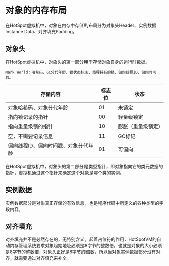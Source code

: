 # 对象的内存布局



在HotSpot虚拟机中，对象在内存中存储的布局分为对象头Header、实例数据Instance Data、对齐填充Padding。
## 对象头
在HotSpot虚拟机中，对象头的第一部分用于存储对象自身的运行时数据。
```
Mark World：哈希码、GC分代年龄、锁状态标志、线程持有的锁、偏向线程ID、偏向时间戳。
```
|存储内容|标志位|状态|
|----|----|----|
|对象哈希码、对象分代年龄|01|未锁定|
|指向锁记录的指针|00|轻量级锁定|
|指向重量级锁的指针|10|膨胀（重量级锁定）|
|空，不需要记录信息|11|GC标记|
|偏向线程ID、偏向时间戳、对象分代年龄|01|可偏向|


在HotSpot虚拟机中，对象头的第二部分是类型指针，即对象指向它的类元数据的指针，虚拟机通过这个指针来确定这个对象是哪个类的实例。
## 实例数据
实例数据部分是对象真正存储的有效信息，也是程序代码中所定义的各种类型的字段内容。

## 对齐填充
对齐填充并不是必然存在的，无特别含义，起着占位符的作用，HotSpotVM的自动内存管理系统要求对象起始地址必须是8字节的整数倍，也就是对象的大小必须是8字节的整数倍，对象头正好是8字节的倍数，所以当对象实例数据部分没有对齐，就需要通过对齐填充来补全。

